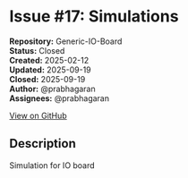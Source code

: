 # Issue #17: Simulations

**Repository:** Generic-IO-Board  
**Status:** Closed  
**Created:** 2025-02-12  
**Updated:** 2025-09-19  
**Closed:** 2025-09-19  
**Author:** @prabhagaran  
**Assignees:** @prabhagaran  

[View on GitHub](https://github.com/Simtestlab/Generic-IO-Board/issues/17)

## Description

Simulation for IO board 